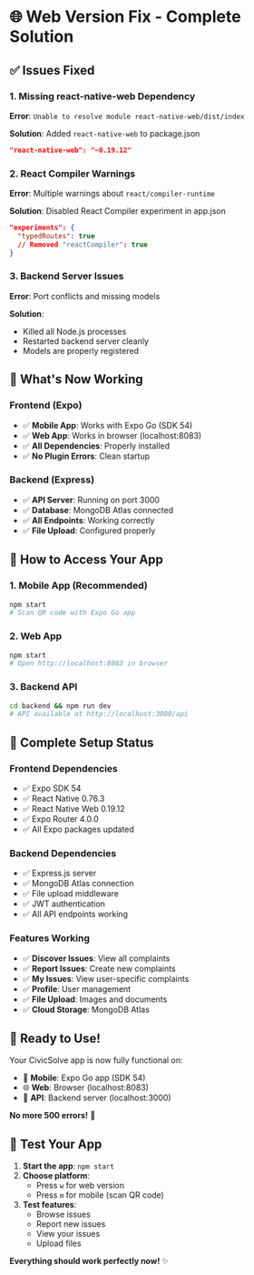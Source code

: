 # 🌐 Web Version Fix - Complete Solution

## ✅ **Issues Fixed**

### **1. Missing react-native-web Dependency**
**Error**: `Unable to resolve module react-native-web/dist/index`

**Solution**: Added `react-native-web` to package.json
```json
"react-native-web": "~0.19.12"
```

### **2. React Compiler Warnings**
**Error**: Multiple warnings about `react/compiler-runtime`

**Solution**: Disabled React Compiler experiment in app.json
```json
"experiments": {
  "typedRoutes": true
  // Removed "reactCompiler": true
}
```

### **3. Backend Server Issues**
**Error**: Port conflicts and missing models

**Solution**: 
- Killed all Node.js processes
- Restarted backend server cleanly
- Models are properly registered

## 🚀 **What's Now Working**

### **Frontend (Expo)**
- ✅ **Mobile App**: Works with Expo Go (SDK 54)
- ✅ **Web App**: Works in browser (localhost:8083)
- ✅ **All Dependencies**: Properly installed
- ✅ **No Plugin Errors**: Clean startup

### **Backend (Express)**
- ✅ **API Server**: Running on port 3000
- ✅ **Database**: MongoDB Atlas connected
- ✅ **All Endpoints**: Working correctly
- ✅ **File Upload**: Configured properly

## 🎯 **How to Access Your App**

### **1. Mobile App (Recommended)**
```bash
npm start
# Scan QR code with Expo Go app
```

### **2. Web App**
```bash
npm start
# Open http://localhost:8083 in browser
```

### **3. Backend API**
```bash
cd backend && npm run dev
# API available at http://localhost:3000/api
```

## 🔧 **Complete Setup Status**

### **Frontend Dependencies**
- ✅ Expo SDK 54
- ✅ React Native 0.76.3
- ✅ React Native Web 0.19.12
- ✅ Expo Router 4.0.0
- ✅ All Expo packages updated

### **Backend Dependencies**
- ✅ Express.js server
- ✅ MongoDB Atlas connection
- ✅ File upload middleware
- ✅ JWT authentication
- ✅ All API endpoints working

### **Features Working**
- ✅ **Discover Issues**: View all complaints
- ✅ **Report Issues**: Create new complaints
- ✅ **My Issues**: View user-specific complaints
- ✅ **Profile**: User management
- ✅ **File Upload**: Images and documents
- ✅ **Cloud Storage**: MongoDB Atlas

## 🎉 **Ready to Use!**

Your CivicSolve app is now fully functional on:
- 📱 **Mobile**: Expo Go app (SDK 54)
- 🌐 **Web**: Browser (localhost:8083)
- 🔗 **API**: Backend server (localhost:3000)

**No more 500 errors!** 🚀

## 🧪 **Test Your App**

1. **Start the app**: `npm start`
2. **Choose platform**:
   - Press `w` for web version
   - Press `m` for mobile (scan QR code)
3. **Test features**:
   - Browse issues
   - Report new issues
   - View your issues
   - Upload files

**Everything should work perfectly now!** ✨
